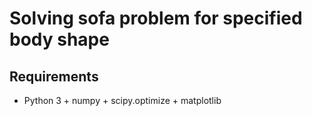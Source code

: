 # Solving sofa problem for specified body shape
## Requirements
- Python 3 + numpy + scipy.optimize + matplotlib
